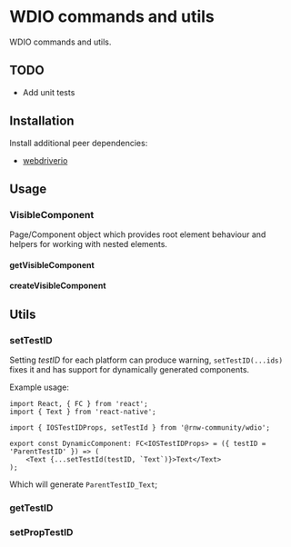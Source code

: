 # WDIO commands and utils

WDIO commands and utils.

## TODO

-   Add unit tests

## Installation

Install additional peer dependencies:

-   [webdriverio](https://github.com/webdriverio/webdriverio)

## Usage

### VisibleComponent

Page/Component object which provides root element behaviour and helpers for working with nested elements.

#### getVisibleComponent

#### createVisibleComponent

## Utils

### setTestID

Setting _testID_ for each platform can produce warning, `setTestID(...ids)` fixes it and has support for dynamically
generated components.

Example usage:

```tsx
import React, { FC } from 'react';
import { Text } from 'react-native';

import { IOSTestIDProps, setTestId } from '@rnw-community/wdio';

export const DynamicComponent: FC<IOSTestIDProps> = ({ testID = 'ParentTestID' }) => (
    <Text {...setTestId(testID, `Text`)}>Text</Text>
);
```

Which will generate `ParentTestID_Text`;

### getTestID

### setPropTestID
